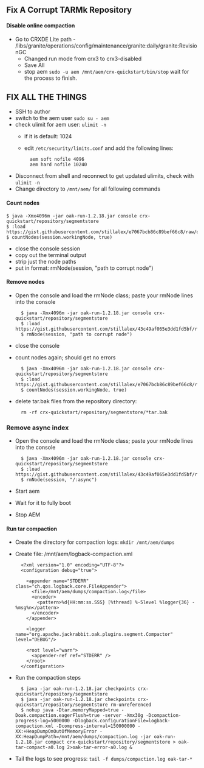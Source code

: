 ## Fix A Corrupt TARMk Repository

#### Disable online compaction

- Go to CRXDE Lite path - /libs/granite/operations/config/maintenance/granite:daily/granite:RevisionGC
  - Changed run mode from crx3 to crx3-disabled
  - Save All
  - stop aem `sudo -u aem /mnt/aem/crx-quickstart/bin/stop` wait for the process to finish.

## FIX ALL THE THINGS

- SSH to author
- switch to the aem user `sudo su - aem`
- check ulimit for aem user: `ulimit -n`
	- if it is default: 1024
	- edit `/etc/security/limits.conf` and add the following lines:

			aem soft nofile 4096
			aem hard nofile 10240
	
- Disconnect from shell and reconnect to get updated ulimits, check with `ulimit -n`
- Change directory to `/mnt/aem/` for all following commands

#### Count nodes

	$ java -Xmx4096m -jar oak-run-1.2.18.jar console crx-quickstart/repository/segmentstore
	$ :load https://gist.githubusercontent.com/stillalex/e7067bcb86c89bef66c8/raw/d7a5a9b839c3bb0ae5840252022f871fd38374d3/childCount.groovy
	$ countNodes(session.workingNode, true)


- close the console session
- copy out the terminal output
- strip just the node paths
- put in format: rmNode(session, "path to corrupt node")

#### Remove nodes

- Open the console and load the rmNode class; paste your rmNode lines into the console

		$ java -Xmx4096m -jar oak-run-1.2.18.jar console crx-quickstart/repository/segmentstore
		$ :load https://gist.githubusercontent.com/stillalex/43c49af065e3dd1fd5bf/raw/9e726a59f75b46e7b474f7ac763b0888d5a3f0c3/rmNode.groovy
		$ rmNode(session, "path to corrupt node")

- close the console
- count nodes again; should get no errors  
 

		$ java -Xmx4096m -jar oak-run-1.2.18.jar console crx-quickstart/repository/segmentstore
		$ :load https://gist.githubusercontent.com/stillalex/e7067bcb86c89bef66c8/raw/d7a5a9b839c3bb0ae5840252022f871fd38374d3/childCount.groovy
		$ countNodes(session.workingNode, true)

- delete tar.bak files from the repository directory: 

		rm -rf crx-quickstart/repository/segmentstore/*tar.bak

### Remove async index

- Open the console and load the rmNode class; paste your rmNode lines into the console

		$ java -Xmx4096m -jar oak-run-1.2.18.jar console crx-quickstart/repository/segmentstore
		$ :load https://gist.githubusercontent.com/stillalex/43c49af065e3dd1fd5bf/raw/9e726a59f75b46e7b474f7ac763b0888d5a3f0c3/rmNode.groovy
		$ rmNode(session, "/:async")

- Start aem
- Wait for it to fully boot
- Stop AEM

#### Run tar compaction

- Create the directory for compaction logs: `mkdir /mnt/aem/dumps`
- Create file: /mnt/aem/logback-compaction.xml

	    <?xml version="1.0" encoding="UTF-8"?>
	    <configuration debug="true">
	     
	      <appender name="STDERR" class="ch.qos.logback.core.FileAppender">
	        <file>/mnt/aem/dumps/compaction.log</file>
	        <encoder>
	          <pattern>%d{HH:mm:ss.SSS} [%thread] %-5level %logger{36} - %msg%n</pattern>
	        </encoder>
	      </appender>
	     
	      <logger name="org.apache.jackrabbit.oak.plugins.segment.Compactor" level="DEBUG"/>
	     
	      <root level="warn">
	        <appender-ref ref="STDERR" />
	      </root>
	    </configuration>

- Run the compaction steps

		$ java -jar oak-run-1.2.18.jar checkpoints crx-quickstart/repository/segmentstore
		$ java -jar oak-run-1.2.18.jar checkpoints crx-quickstart/repository/segmentstore rm-unreferenced  
		$ nohup java -Dtar.memoryMapped=true -Doak.compaction.eagerFlush=true -server -Xmx30g -Dcompaction-progress-log=5000000 -Dlogback.configurationFile=logback-compaction.xml -Dcompress-interval=150000000 -XX:+HeapDumpOnOutOfMemoryError -XX:HeapDumpPath=/mnt/aem/dumps/compaction.log -jar oak-run-1.2.18.jar compact crx-quickstart/repository/segmentstore > oak-tar-compact-a0.log 2>oak-tar-error-a0.log &


- Tail the logs to see progress: `tail -f dumps/compaction.log oak-tar-*`
